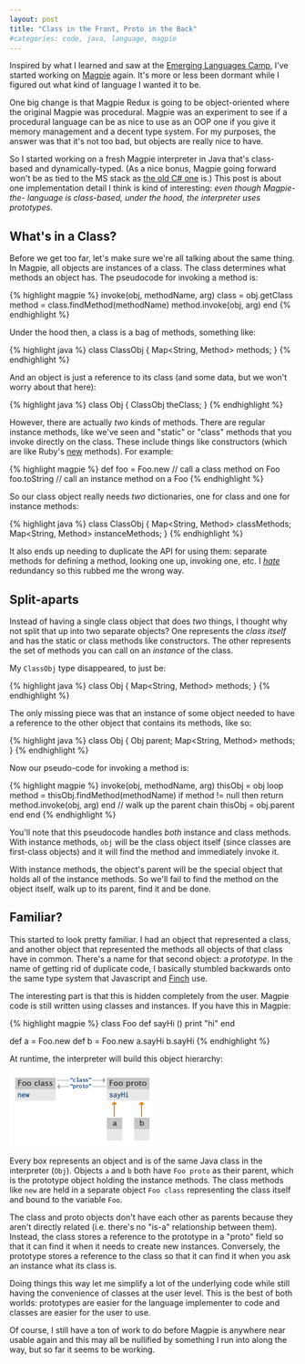 ```yaml
---
layout: post
title: "Class in the Front, Proto in the Back"
#categories: code, java, language, magpie
---
```

Inspired by what I learned and saw at the [Emerging Languages Camp](http://emerginglangs.com/), I've
started working on [Magpie](http://bitbucket.org/munificent/magpie) again. It's more or less been dormant while I
figured out what kind of language I wanted it to be.

One big change is that Magpie Redux is going to be object-oriented where the
original Magpie was procedural. Magpie was an experiment to see if a
procedural language can be as nice to use as an OOP one if you give it memory
management and a decent type system. For my purposes, the answer was that it's
not too bad, but objects are really nice to have.

So I started working on a fresh Magpie interpreter in Java that's class-based
and dynamically-typed. (As a nice bonus, Magpie going forward won't be as tied
to the MS stack as [the old C# one](http://bitbucket.org/munificent/magpie/src/tip/csharp/) is.) This post is about one
implementation detail I think is kind of interesting: *even though Magpie-the-
language is class-based, under the hood, the interpreter uses prototypes.*

## What's in a Class?

Before we get too far, let's make sure we're all talking about the same thing.
In Magpie, all objects are instances of a class. The class determines what
methods an object has. The pseudocode for invoking a method is:

{% highlight magpie %}
invoke(obj, methodName, arg)
    class = obj.getClass
    method = class.findMethod(methodName)
    method.invoke(obj, arg)
end
{% endhighlight %}

Under the hood then, a class is a bag of methods, something like:

{% highlight java %}
class ClassObj {
    Map<String, Method> methods;
}
{% endhighlight %}

And an object is just a reference to its class (and some data, but we won't
worry about that here):

{% highlight java %}
class Obj {
    ClassObj theClass;
}
{% endhighlight %}

However, there are actually *two* kinds of methods. There are regular instance
methods, like we've seen and "static" or "class" methods that you invoke
directly on the class. These include things like constructors (which are like
Ruby's [new](http://www.devx.com/enterprise/Article/30917/0/page/3) methods). For example:

{% highlight magpie %}
def foo = Foo.new   // call a class method on Foo
foo.toString        // call an instance method on a Foo
{% endhighlight %}

So our class object really needs *two* dictionaries, one for class and one for
instance methods:

{% highlight java %}
class ClassObj {
    Map<String, Method> classMethods;
    Map<String, Method> instanceMethods;
}
{% endhighlight %}

It also ends up needing to duplicate the API for using them: separate methods
for defining a method, looking one up, invoking one, etc. I *[hate](http://en.wikipedia.org/wiki/DRY)* redundancy so this rubbed me the wrong way.

## Split-aparts

Instead of having a single class object that does *two* things, I thought why
not split that up into two separate objects? One represents the *class itself*
and has the static or class methods like constructors. The other represents
the set of methods you can call on an *instance* of the class.

My `ClassObj` type disappeared, to just be:

{% highlight java %}
class Obj {
    Map<String, Method> methods;
}
{% endhighlight %}

The only missing piece was that an instance of some object needed to have a
reference to the other object that contains its methods, like so:

{% highlight java %}
class Obj {
    Obj parent;
    Map<String, Method> methods;
}
{% endhighlight %}

Now our pseudo-code for invoking a method is:

{% highlight magpie %}
invoke(obj, methodName, arg)
    thisObj = obj
    loop
        method = thisObj.findMethod(methodName)
        if method != null then
            return method.invoke(obj, arg)
        end
        // walk up the parent chain
        thisObj = obj.parent
    end
end
{% endhighlight %}

You'll note that this pseudocode handles *both* instance and class methods.
With instance methods, `obj` will be the class object itself (since classes
are first-class objects) and it will find the method and immediately invoke
it.

With instance methods, the object's parent will be the special object that
holds all of the instance methods. So we'll fail to find the method on the
object itself, walk up to its parent, find it and be done.

## Familiar?

This started to look pretty familiar. I had an object that represented a
class, and another object that represented the methods all objects of that
class have in common. There's a name for that second object: a *prototype*. In
the name of getting rid of duplicate code, I basically stumbled backwards onto
the same type system that Javascript and [Finch](http://finch.stuffwithstuff.com/) use.

The interesting part is that this is hidden completely from the user. Magpie
code is still written using classes and instances. If you have this in Magpie:

{% highlight magpie %}
class Foo
    def sayHi () print "hi"
end

def a = Foo.new
def b = Foo.new
a.sayHi
b.sayHi
{% endhighlight %}

At runtime, the interpreter will build this object hierarchy:

![Object hierarchy for a class Foo and two instances of it](/image/2010/08/prototype-hierarchy.png "Object Hierarchy")

Every box represents an object and is of the same Java class in the
interpreter (`Obj`). Objects `a` and `b` both have `Foo proto` as their
parent, which is the prototype object holding the instance methods. The class
methods like `new` are held in a separate object `Foo class` representing the
class itself and bound to the variable `Foo`.

The class and proto objects don't have each other as parents because they
aren't directly related (i.e. there's no "is-a" relationship between them).
Instead, the class stores a reference to the prototype in a "proto" field so
that it can find it when it needs to create new instances. Conversely, the
prototype stores a reference to the class so that it can find it when you ask
an instance what its class is.

Doing things this way let me simplify a lot of the underlying code while still
having the convenience of classes at the user level. This is the best of both
worlds: prototypes are easier for the language implementer to code and classes
are easier for the user to use.

Of course, I still have a ton of work to do before Magpie is anywhere near
usable again and this may all be nullified by something I run into along the
way, but so far it seems to be working.
